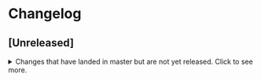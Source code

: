 # Changelog

## [Unreleased]
<details>
  <summary>
    Changes that have landed in master but are not yet released.
    Click to see more.
  </summary>

Initial release. It includes a `docker-compose.yml` file to deploy source{d} CE locally, and a `sourced` installer command.

The `sourced` binary is a wrapper for Docker Compose that downloads the `docker-compose.yml` file from this repository, and includes the following sub commands:

- `init`: Install and initialize containers
- `status`: Shows status of the components
- `stop`: Stop running containers
- `start`: Start stopped containers
- `web`: Open the web interface in your browser
- `prune`: Stop and remove containers and resources
- `compose`: Manage docker compose files
  - `download`: Download docker compose files
  - `list`: List the downloaded docker compose files
  - `set`: Set the active docker compose file

</details>

